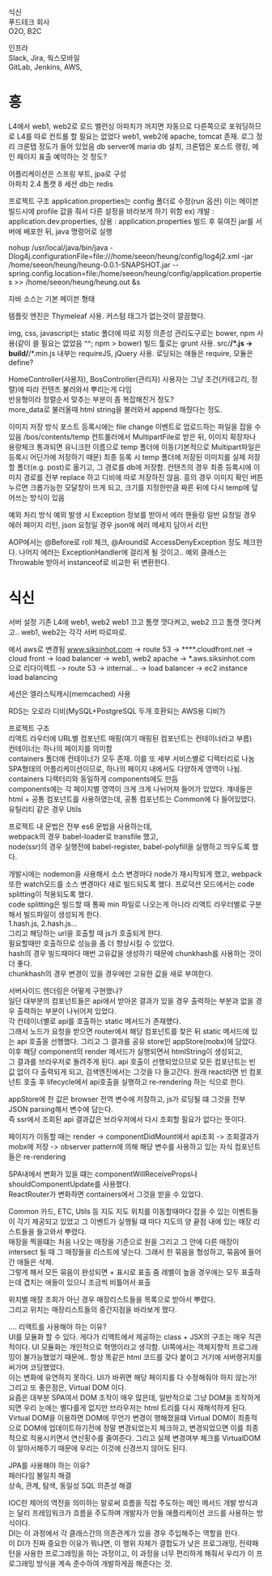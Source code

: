 식신  
푸드테크 회사  
O2O, B2C  

인프라  
Slack, Jira, 웍스모바일  
GitLab, Jenkins, AWS,  

# 흥
L4에서 web1, web2로 로드 밸런싱
아파치가 꺼지면 자동으로 다른쪽으로 포워딩하므로 L4를 따로 컨트롤 할 필요는 없었다
web1, web2에 apache, tomcat 존재. 로그 정리 크론탭 정도가 들어 있었음
db server에 maria db 설치, 크론탭은 포스트 랭킹, 메인 페이지 표출 예약하는 것 정도?  

어플리케이션은 스프링 부트, jpa로 구성  
아파치 2.4
톰캣 8
세션 db는 redis

프로젝트 구조
application.properties는 config 폴더로 수정(run 옵션)
이는 메이븐 빌드시에 profile 값을 줘서 다른 설정을 바라보게 하기 위함
ex) 개발 : application.dev.properties, 상용 : application.properties
빌드 후 묶여진 jar를 서버에 배포한 뒤, java 명령어로 실행

nohup /usr/local/java/bin/java -Dlog4j.configurationFile=file:///home/seeon/heung/config/log4j2.xml -jar /home/seeon/heung/heung-0.0.1-SNAPSHOT.jar --spring.config.location=file:/home/seeon/heung/config/application.properties >> /home/seeon/heung/heung.out &s

자바 소스는 기본 메이븐 형태

템플릿 엔진은 Thymeleaf 사용. 커스텀 태그가 없는것이 깔끔했다.

img, css, javascript는 static 폴더에 따로 지정
의존성 관리도구로는 bower, npm 사용(같이 쓸 필요는 없었음 ^^; npm > bower)
빌드 툴로는 grunt 사용.  src/**/*.js -> build/**/*.min.js
내부는 requireJS, jQuery 사용. 로딩되는 애들은 require, 모듈은 define?

HomeController(사용자), BosController(관리자) 
사용자는 그냥 조건(카테고리, 정렬)에 따라 컨텐츠 불러와서 뿌리는게 다임  
반응형이라 정렬순서 맞추는 부분이 좀 복잡해진거 정도?  
more_data로 불러올때 html string을 불러와서 append 해줬다는 정도.

이미지 저장 방식
포스트 등록시에는 file change 이벤트로 업로드하는 파일을 잡을 수 있음
/bos/contents/temp 컨트롤러에서 MultipartFile로 받은 뒤, 이미지 확장자나 용량체크
통과되면 유니크한 이름으로 temp 폴더에 이동(기본적으로 Multipart파일은 등록시 어딘가에 저장하기 때문)
최종 등록 시 temp 폴더에 저장된 이미지를 실제 저장할 폴더(e.g. post)로 옮기고,
그 경로를 db에 저장함.
컨텐츠의 경우 최종 등록시에 이미지 경로를 전부 replace 하고 디비에 따로 저장하진 않음.
흥의 경우 이미지 확인 버튼 누르면 크롭가능한 모달창이 뜨게 되고,
크기를 지정한만큼 짜른 뒤에 다시 temp에 덮어쓰는 방식이 있음

예외 처리 방식
예외 발생 시 Exception 정보를 받아서 에러 핸들링
일반 요청일 경우 에러 페이지 리턴, json 요청일 경우 json에 에러 메세지 담아서 리턴

AOP에서는 
@Before로 roll 체크, @Around로 AccessDenyException 정도 체크한다. 나머지 에러는 ExceptionHandler에 걸리게 될 것이고..
예외 클래스는 Throwable 받아서 instanceof로 비교한 뒤 변환한다.

# 식신
서버 설정
기존 L4에 web1, web2
web1 끄고 톰캣 껏다켜고,
web2 끄고 톰캣 껏다켜고..
web1, web2는 각각 서버 따로따로.

에서 aws로 변경됨
www.siksinhot.com -> route 53 -> ****.cloudfront.net -> cloud front
-> load balancer -> web1, web2 apache -> *.aws.siksinhot.com 으로 리다이렉트
-> route 53 -> internal... -> load balancer -> ec2 instance load balancing

세션은 엘라스틱캐시(memcached) 사용

RDS는 오로라 디비(MySQL+PostgreSQL 두개 호환되는 AWS용 디비?)

프로젝트 구조  
리액트 라우터에 URL별 컴포넌트 매핑(여기 매핑된 컴포넌트는 컨테이너라고 부름)  
컨테이너는 하나의 페이지를 의미함  
containers 폴더에 컨테이너가 모두 존재. 이를 또 세부 서비스별로 디렉터리로 나눔  
SPA형태의 어플리케이션이므로, 하나의 페이지 내에서도 다양하게 영역이 나뉨.  
containers 디렉터리와 동일하게 components에도 만듬  
components에는 각 페이지별 영역이 크게 크게 나뉘어져 들어가 있었다.
걔네들은 html + 공통 컴포넌트를 사용하였는데, 공통 컴포넌트는 Common에 다 들어있었다.
유틸리티 같은 경우 Utils

프로젝트 내 문법은 전부 es6 문법을 사용하는데,  
webpack의 경우 babel-loader로 transfile 했고,  
node(ssr)의 경우 실행전에 babel-register, babel-polyfill을 실행하고 띄우도록 했다.   

개발시에는 nodemon을 사용해서 소스 변경마다 node가 재시작되게 했고,
webpack 또한 watch모드를 소스 변경마다 새로 빌드되도록 했다.
프로덕션 모드에서는 code splitting이 적용되도록 했다.  
code splitting은 빌드할 때 통짜 min 파일로 나오는게 아니라 리액트 라우터별로 구분해서 빌드파일이 생성되게 한다.  
1.hash.js, 2.hash.js...  
그리고 해당하는 url을 호출할 때 js가 호출되게 한다.  
필요할때만 호출하므로 성능을 좀 더 향상시킬 수 있었다.  
hash의 경우 빌드때마다 매번 고유값을 생성하기 때문에 chunkhash를 사용하는 것이 더 좋다.  
chunkhash의 경우 변경이 있을 경우에만 고유한 값을 새로 부여한다.  

서버사이드 렌더링은 어떻게 구현했나?  
일단 대부분의 컴포넌트들은 api에서 받아온 결과가 있을 경우 출력하는 부분과 없을 경우 출력하는 부분이 나뉘어져 있었다.  
각 컨테이너별로 api를 호출하는 static 메서드가 존재헀다.  
그래서 노드가 요청을 받으면 router에서 해당 컴포넌트를 찾은 뒤 static 메서드에 있는 api 호출을 선행했다. 그리고 그 결과를 공유 store인 appStore(mobx)에 담았다.  
이후 해당 component의 render 메서드가 실행되면서 htmlString이 생성되고,  
그 결과를 브라우저로 돌려주게 된다. 
api 호출이 선행되었으므로 모든 컴포넌트는 빈 값 없이 다 출력되게 되고, 검색엔진에서는 그것을 다 들고간다. 원래 react라면 빈 컴포넌트 호출 후 lifecycle에서 api호출을 실행하고 re-rendering 하는 식으로 한다.  

appStore에 찬 값은 browser 전역 변수에 저장하고, js가 로딩될 떄 그것을 전부 JSON parsing해서 변수에 담는다.  
즉 ssr에서 조회된 api 결과값은 브라우저에서 다시 조회할 필요가 없다는 뜻이다.  

페이지가 이동할 때는 render -> componentDidMount에서 api조회 -> 조회결과가 mobx에 저장 -> observer pattern에 의해 해당 변수를 사용하고 있는 자식 컴포넌트들은 re-rendering

SPA내에서 변화가 있을 떄는 componentWillReceiveProps나 shouldComponentUpdate를 사용했다.  
ReactRouter가 변화하면 containers에서 그것을 받을 수 있었다.  

Common
카드, ETC, Utils 등
지도
지도 위치를 이동할때마다 잡을 수 있는 이벤트들이 각기 제공되고 있었고
그 이벤트가 실행될 떄 마다 지도의 양 끝점 내에 있는 매장 리스트들을 들고와서 뿌렸다.  
매장을 찍을떄는 처음 나오는 매장을 기준으로 원을 그리고 그 안에 다른 매장이 intersect 될 때 그 매장들을 리스트에 넣는다. 그래서 한 묶음을 형성하고, 묶음에 들어간 애들은 삭제.  
그렇게 해서 모든 묶음이 완성되면 + 표시로 표출
줌 레벨이 높을 경우에는 모두 표출하는데 겹치는 애들이 있으니 조금씩 비틀어서 표출

위치별 매장 조회가 아닌 경우 매장리스트들을 목록으로 받아서 뿌렸다.  
그리고 위치는 매장리스트들의 중간지점을 바라보게 했다.  


....
리액트를 사용해야 하는 이유?  
UI를 모듈화 할 수 있다. 게다가 리액트에서 제공하는 class + JSX의 구조는 매우 직관적이다. UI 모듈화는 개인적으로 혁명이라고 생각함. UI쪽에서는 객체지향적 프로그래밍이 불가능했었기 때문에.. 
항상 똑같은 html 코드를 갖다 붙이고 거기에 서버랭귀지를 써가며 코딩했었다.  
이는 변화에 유연하지 못하다. UI가 바뀌면 해당 페이지를 다 수정해줘야 하지 않는가!  
그리고 또 좋은점은, Virtual DOM 이다.  
요즘은 대부분 SPA여서 DOM 조작이 매우 많은데, 일반적으로 그냥 DOM을 조작하게 되면 우리 눈에는 별다를게 없지만 브라우저는 html 트리를 다시 재해석하게 된다.  
Virtual DOM을 이용하면 DOM에 무언가 변경이 행해졌을떄 Virtual DOM이 최종적으로 DOM에 업데이트하기전에 정말 변경되었는지 체크하고, 변경되었으면 이를 최종적으로 적용시키면서 연산횟수를 줄여준다. 그리고 실제 변경여부 체크를 VirtualDOM이 알아서해주기 때문에 우리는 이것에 신경쓰지 않아도 된다.  

JPA를 사용해야 하는 이유?  
패러다임 불일치 해결  
상속, 관계, 탐색, 동일성
SQL 의존성 해결  

IOC란 제어의 역전을 의미하는 말로써 흐름을 직접 주도하는 메인 메서드 개발 방식과는 달리 프레임워크가 흐름을 주도하며 개발자가 만들 애플리케이션 코드를 사용하는 방식이다.  
DI는 이 과정에서 각 클래스간의 의존관계가 있을 경우 주입해주는 역할을 한다.  
이 DI가 진짜 중요한 이유가 뭐냐면, 이 행위 자체가 결합도가 낮은 프로그래밍, 전략패턴을 사용한 프로그래밍을 하는 과정이고, 이 과정을 너무 편리하게 해줘서 우리가 이 프로그래밍 방식을 계속 준수하여 개발하게끔 해준다는 것.  